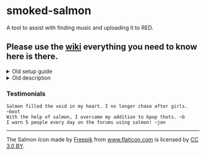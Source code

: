 # smoked-salmon

A tool to assist with finding music and uploading it to RED.

## Please use the [**wiki**](https://github.com/miandru/smoked-salmon/wiki) everything you need to know here is there.

<details>
<summary>Old setup guide</summary>
## Setup Guide

### Installation

#### Recommended: Using uv (Python Package Manager)

**HIGHLY RECOMMEND** using [uv](https://github.com/astral-sh/uv) for setting up salmon. uv is significantly faster than pip and provides better dependency resolution.

1. Install system packages and uv:
```bash
sudo apt install sox flac mp3val git wget curl
curl -LsSf https://astral.sh/uv/install.sh | sh
```

2. Clone the repository:
```bash
git clone https://github.com/miandru/smoked-salmon.git
cd smoked-salmon
```

3. Install python dependencies and create virtual environment:

```bash
uv sync
```

5. Configure salmon:
```bash
cp config.py.txt config.py
```
Edit `config.py` with your preferred text editor to add your API keys and preferences.
<details>
<summary>Alternative: Using pip (no clue if this works or not im not testing it) </summary>

1. Clone the repository:
```bash
git clone https://github.com/ligh7s/smoked-salmon.git
cd smoked-salmon
```

2. Create and activate a virtual environment:
```bash
python -m venv venv
source venv/bin/activate  # On Windows use: venv\Scripts\activate
```

3. Install dependencies:
```bash
pip install -r requirements.txt
```

4. Configure salmon:
```bash
cp config.py.txt config.py
```
Edit `config.py` with your preferred text editor to add your API keys and preferences.
</details>

### Usage

Basic usage:
```bash
uv run salmon
```
Alernatively:
```bash
source ~/smoked-salmon/bin/activate
salmon --help
```

For help with available commands:
```bash
uv run salmon --help
```

Common commands:
- Search for music: `uv run salmon metas "artist name" "album name"`
- Upload music: `uv run salmon up /path/to/album`
- Generate spectrals: `uv run salmon specs /path/to/album`
- Browse WebUI: Start the WebUI with `uv run salmon web` and navigate to http://127.0.0.1:55110 in your browser

### Updating

With uv:
```bash
git pull
uv sync
```
</details>
<details>
<summary>Old description</summary>
    All information pertaining to its use can be found in the wiki.

    Wiki: https://github.com/ligh7s/smoked-salmon/wiki

    ### Plugin Installation

    Clone plugins into the plugins/ folder. Salmon will automatically detect
    and import them. Their CLI commands should appear when salmon is next ran.

    ### Colors

    The different terminal colors used throughout salmon will generally stick to the
    following pattern of use.

    - **Default** - Information on what salmon is doing
    - **Red** - Failure, urgent, requires attention
    - **Green** - Success, no problems found
    - **Yellow** - Information block headers
    - **Cyan** - Section headers
    - **Magenta** - User prompts, attention please!
</details>

### Testimonials

```
Salmon filled the void in my heart. I no longer chase after girls. ~boot
With the help of salmon, I overcame my addition to kpop thots. ~b
I warn 5 people every day on the forums using salmon! ~jon
```

---

The Salmon Icon made by <a href="http://www.freepik.com" title="Freepik">Freepik</a> from
<a href="https://www.flaticon.com/" title="Flaticon">www.flaticon.com</a> is licensed by
<a href="http://creativecommons.org/licenses/by/3.0/" title="Creative Commons BY 3.0"
target="_blank">CC 3.0 BY</a>.
